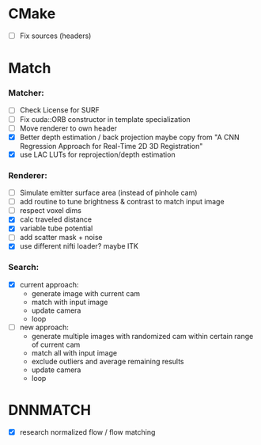 # CMake
- [ ] Fix sources (headers)

# Match
### Matcher:
- [ ] Check License for SURF
- [ ] Fix cuda::ORB constructor in template specialization
- [ ] Move renderer to own header
- [x] Better depth estimation / back projection
      maybe copy from "A CNN Regression Approach for Real-Time 2D 3D Registration"
- [x] use LAC LUTs for reprojection/depth estimation
### Renderer:
- [ ] Simulate emitter surface area (instead of pinhole cam)
- [ ] add routine to tune brightness & contrast to match input image
- [ ] respect voxel dims
- [x] calc traveled distance
- [x] variable tube potential
- [ ] add scatter mask + noise
- [x] use different nifti loader? maybe ITK
### Search:
- [x] current approach:
    * generate image with current cam
    * match with input image
    * update camera
    * loop
- [ ] new approach:
    * generate multiple images with randomized cam within certain range of current cam
    * match all with input image
    * exclude outliers and average remaining results
    * update camera
    * loop


# DNNMATCH
- [x] research normalized flow / flow matching
